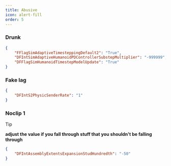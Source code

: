 ```yaml
---
title: Abusive
icon: alert-fill
order: 5
---
```

### Drunk
```json
{
    "FFlagSimAdaptiveTimesteppingDefault2": "True",
    "DFIntSimAdaptiveHumanoidPDControllerSubstepMultiplier": "-999999",
    "DFFlagSimHumanoidTimestepModelUpdate": "True"
}
```
### Fake lag
```json
{
    "DFIntS2PhysicSenderRate": "1"
}
```
### Noclip 1
> [!TIP]
> **adjust the value if you fall through stuff that you shouldn't be falling through**
```json
{
    "DFIntAssemblyExtentsExpansionStudHundredth": "-50"
}
```